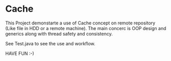# Cache

This Project demonstarte a use of Cache concept on remote repository (Like file in HDD or a remote machine).
The main concerc is OOP design and generics along with thread safety and consistency.

See Test.java to see the use and workflow.

HAVE FUN :-)

